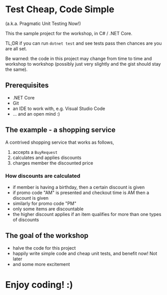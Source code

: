 # Test Cheap, Code Simple
(a.k.a. Pragmatic Unit Testing Now!)

This the sample project for the workshop, in C# / .NET Core.

TL;DR if you can run `dotnet test` and see tests pass then chances are you are all set.

Be warned: the code in this project may change from time to time and workshop to workshop (possibly just very slightly and the gist should stay the same).

## Prerequisites
- .NET Core
- Git
- an IDE to work with, e.g. Visual Studio Code
- ... and an open mind :)

## The example - a shopping service
A contrived shopping service that works as follows,

1. accepts a `BuyRequest`
2. calculates and applies discounts
3. charges member the discounted price 

### How discounts are calculated
- if member is having a birthday, then a certain discount is given
- if promo code "AM" is presented and checkout time is AM then a discount is given
- similarly for promo code "PM"
- only some items are discountable
- the higher discount applies if an item qualifies for more than one types of discounts

## The goal of the workshop
* halve the code for this project
* happily write simple code and cheap unit tests, and benefit now! Not later
* and some more excitement 

# Enjoy coding! :)
